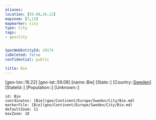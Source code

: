 ```yaml
---
aliases: 
location: [59.08,16.22]
mapzoom: [7,12] 
mapmarker: city 
type: City
tags:
- geo/City


SpocWebEntityId: 29174
isDeleted: false
confidential: public

title: Bie
---
```

[geo-lon::16.22]
[geo-lat::59.08]
[name::Bie]
[State::]
[Country::[Sweden](geo/Continent/Europe/Sweden.md)]
[StateId::]
[Population::]
[Unknown::]


```leaflet
id: Bie
coordinates: [Bie](geo/Continent/Europe/Sweden/City/Bie.md)
markerFile: [Bie](geo/Continent/Europe/Sweden/City/Bie.md)
defaultZoom: 11 
maxZoom: 18
```


